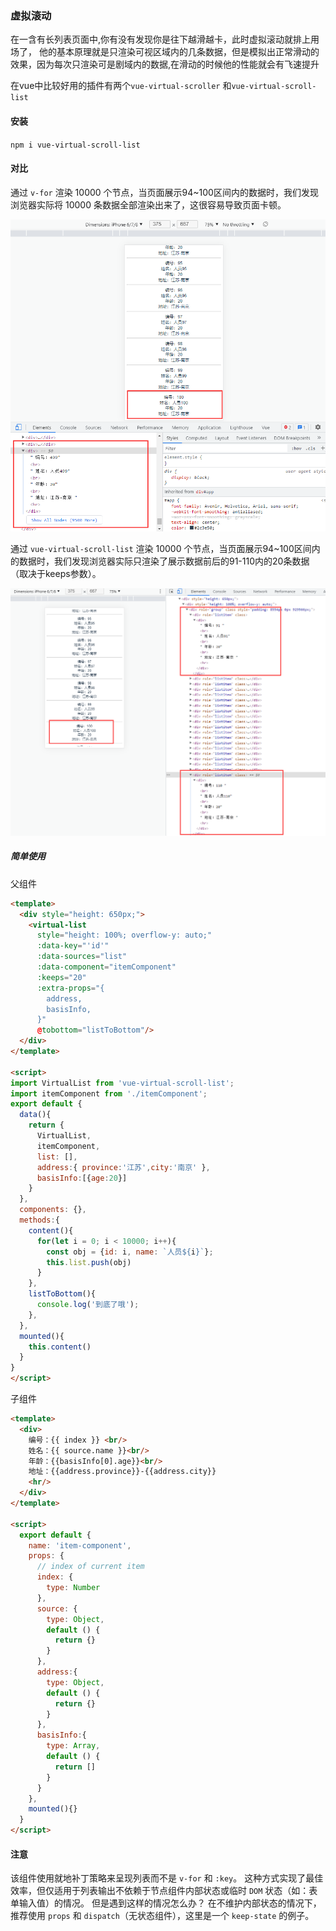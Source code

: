 
### 虚拟滚动

在一含有长列表页面中,你有没有发现你是往下越滑越卡，此时虚拟滚动就排上用场了， 他的基本原理就是只渲染可视区域内的几条数据，但是模拟出正常滑动的效果，因为每次只渲染可是剧域内的数据,在滑动的时候他的性能就会有飞速提升

在vue中比较好用的插件有两个`vue-virtual-scroller`
和`vue-virtual-scroll-list`

#### 安装

`npm i vue-virtual-scroll-list`

#### 对比

通过 `v-for` 渲染 10000 个节点，当页面展示94~100区间内的数据时，我们发现浏览器实际将 10000 条数据全部渲染出来了，这很容易导致页面卡顿。

![](images/174d1377d572bafa.png)

通过 `vue-virtual-scroll-list` 渲染 10000 个节点，当页面展示94~100区间内的数据时，我们发现浏览器实际只渲染了展示数据前后的91-110内的20条数据（取决于keeps参数）。

![](images/174d137e4e2ac16c.png)

##### 简单使用

父组件

```html
<template>
  <div style="height: 650px;">
    <virtual-list 
      style="height: 100%; overflow-y: auto;"
      :data-key="'id'"
      :data-sources="list"
      :data-component="itemComponent"
      :keeps="20"
      :extra-props="{
        address,
        basisInfo,
      }"
      @tobottom="listToBottom"/>
  </div>
</template>

<script>
import VirtualList from 'vue-virtual-scroll-list';
import itemComponent from './itemComponent';
export default {
  data(){
    return {
      VirtualList,
      itemComponent,
      list: [],
      address:{ province:'江苏',city:'南京' },
      basisInfo:[{age:20}] 
    }
  },
  components: {},
  methods:{
    content(){
      for(let i = 0; i < 10000; i++){
        const obj = {id: i, name: `人员${i}`};
        this.list.push(obj) 
      }
    },
    listToBottom(){
      console.log('到底了哦');
    },
  },
  mounted(){
    this.content()
  }
}
</script>
```

子组件

```html
<template>
  <div>
    编号：{{ index }} <br/>
    姓名：{{ source.name }}<br/> 
    年龄：{{basisInfo[0].age}}<br/>
    地址：{{address.province}}-{{address.city}}
    <hr/>
  </div>
</template>

<script>
  export default {
    name: 'item-component',
    props: {
      // index of current item
      index: { 
        type: Number
      },
      source: { 
        type: Object,
        default () {
          return {}
        }
      },
      address:{
        type: Object,
        default () {
          return {}
        }
      },
      basisInfo:{
        type: Array,
        default () {
          return []
        }  
      }
    },
    mounted(){}
  }
</script>
```

#### 注意

该组件使用就地补丁策略来呈现列表而不是 `v-for` 和 `:key`。
这种方式实现了最佳效率，但仅适用于列表输出不依赖于节点组件内部状态或临时 `DOM` 状态（如：表单输入值）的情况。
但是遇到这样的情况怎么办？
在不维护内部状态的情况下，推荐使用 `props` 和 `dispatch`（无状态组件），这里是一个 `keep-state` 的例子。
